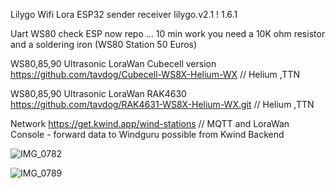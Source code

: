 Lilygo Wifi Lora ESP32
sender receiver lilygo.v2.1 ! 1.6.1

Uart WS80 check ESP now repo ... 10 min work you need a 10K ohm resistor and a soldering iron (WS80 Station 50 Euros)

WS80,85,90 Ultrasonic LoraWan Cubecell version  https://github.com/tavdog/Cubecell-WS8X-Helium-WX // Helium ,TTN

WS80,85,90 Ultrasonic LoraWan RAK4630 https://github.com/tavdog/RAK4631-WS8X-Helium-WX.git  // Helium ,TTN

Network https://get.kwind.app/wind-stations // MQTT and LoraWan Console - forward data to Windguru possible from Kwind Backend

![IMG_0782](https://github.com/user-attachments/assets/38dfa29a-b5c0-4990-8d37-a03ea241c1fb)


![IMG_0789](https://github.com/user-attachments/assets/6ebebd74-be2d-4bfe-8703-d81633ee2b10)
